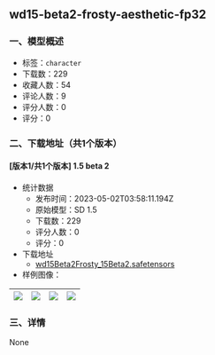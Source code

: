 ## wd15-beta2-frosty-aesthetic-fp32
### 一、模型概述

- 标签：`character`
- 下载数：229
- 收藏人数：54
- 评论人数：9
- 评分人数：0
- 评分：0

### 二、下载地址（共1个版本）

#### [版本1/共1个版本] 1.5 beta 2

- 统计数据
  - 发布时间：2023-05-02T03:58:11.194Z
  - 原始模型：SD 1.5
  - 下载数：229
  - 评分人数：0
  - 评分：0
- 下载地址
  - [wd15Beta2Frosty_15Beta2.safetensors](https://civitai.com/api/download/models/60217)
- 样例图像：

| <img src="https://image.civitai.com/xG1nkqKTMzGDvpLrqFT7WA/d4dd3d59-1d5a-4189-d869-e0b4d307a700/width=450/658190.jpeg" /> | <img src="https://image.civitai.com/xG1nkqKTMzGDvpLrqFT7WA/c8f23a46-ba27-4f7e-7564-969991144500/width=450/658191.jpeg" /> | <img src="https://image.civitai.com/xG1nkqKTMzGDvpLrqFT7WA/e21b807a-a2fc-4416-2084-fc59adff3f00/width=450/658189.jpeg" /> | <img src="https://image.civitai.com/xG1nkqKTMzGDvpLrqFT7WA/a9b77265-587f-4ecc-4702-1a44034dc700/width=450/658188.jpeg" /> |
| ---- | ---- | ---- | ---- |


### 三、详情
None